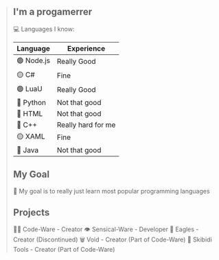 > ## I'm a progamerrer
> 
> 💻 Languages I know:
> 
> | Language | Experience 
> | -------- | -------- 
> | 🟢 Node.js    | Really Good    
> | 🟡 C#  | Fine
> | 🟢 LuaU | Really Good
> | 🔴 Python | Not that good
> | 🔴 HTML | Not that good
> | 🔴 C++ | Really hard for me
> | 🟡 XAML | Fine
> | 🔴 Java | Not that good
> 
> ## My Goal
> 🎯 My goal is to really just learn most popular programming languages
> 
> ## Projects
> 
> 👨‍💻 Code-Ware - Creator
> 👁 Sensical-Ware - Developer
> 🦅 Eagles - Creator (Discontinued)
> 🗑 Void - Creator (Part of Code-Ware)
> 🚽 Skibidi Tools - Creator (Part of Code-Ware)
